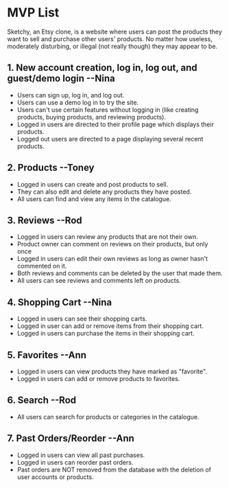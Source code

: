 # MVP List

Sketchy, an Etsy clone, is a website where users can post the products they want to sell and purchase other users' products. No matter how useless, moderately disturbing, or illegal (not really though) they may appear to be.

## 1. New account creation, log in, log out, and guest/demo login --Nina

  *  Users can sign up, log in, and log out.
  *  Users can use a demo log in to try the site.
  *  Users can't use certain features without logging in (like creating products, buying products, and reviewing products).
  *  Logged in users are directed to their profile page which displays their products.
  *  Logged out users are directed to a page displaying several recent products.

## 2. Products --Toney
  *  Logged in users can create and post products to sell.
  *  They can also edit and delete any products they have posted.
  *  All users can find and view any items in the catalogue.

## 3. Reviews --Rod
  *  Logged in users can review any products that are not their own.
  *  Product owner can comment on reviews on their products, but only once
  *  Logged in users can edit their own reviews as long as owner hasn't commented on it.
  *  Both reviews and comments can be deleted by the user that made them.
  *  All users can see reviews and comments left on products.

## 4. Shopping Cart --Nina
  *  Logged in users can see their shopping carts.
  *  Logged in user can add or remove items from their shopping cart.
  *  Logged in users can purchase the items in their shopping cart.

## 5. Favorites --Ann
  *  Logged in users can view products they have marked as "favorite".
  *  Logged in users can add or remove products to favorites.

## 6. Search --Rod
  *  All users can search for products or categories in the catalogue.

## 7. Past Orders/Reorder --Ann
  *  Logged in users can view all past purchases.
  *  Logged in users can reorder past orders.
  *  Past orders are NOT removed from the database with the deletion of user accounts or products.
